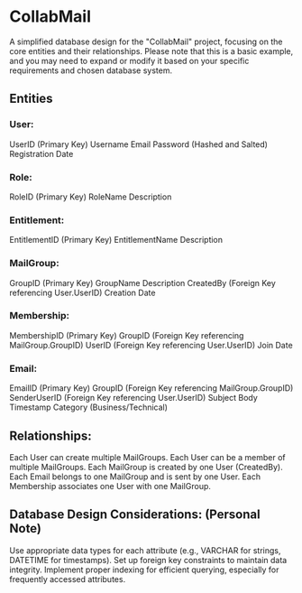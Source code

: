 # CollabMail
A simplified database design for the "CollabMail" project, focusing on the core entities and their relationships. Please note that this is a basic example, and you may need to expand or modify it based on your specific requirements and chosen database system.

## Entities
### User:

UserID (Primary Key)
Username
Email
Password (Hashed and Salted)
Registration Date

### Role:

RoleID (Primary Key)
RoleName
Description

### Entitlement:

EntitlementID (Primary Key)
EntitlementName
Description

### MailGroup:

GroupID (Primary Key)
GroupName
Description
CreatedBy (Foreign Key referencing User.UserID)
Creation Date

### Membership:

MembershipID (Primary Key)
GroupID (Foreign Key referencing MailGroup.GroupID)
UserID (Foreign Key referencing User.UserID)
Join Date

### Email:

EmailID (Primary Key)
GroupID (Foreign Key referencing MailGroup.GroupID)
SenderUserID (Foreign Key referencing User.UserID)
Subject
Body
Timestamp
Category (Business/Technical)

## Relationships:

Each User can create multiple MailGroups.
Each User can be a member of multiple MailGroups.
Each MailGroup is created by one User (CreatedBy).
Each Email belongs to one MailGroup and is sent by one User.
Each Membership associates one User with one MailGroup.

## Database Design Considerations: (Personal Note)

Use appropriate data types for each attribute (e.g., VARCHAR for strings, DATETIME for timestamps).
Set up foreign key constraints to maintain data integrity.
Implement proper indexing for efficient querying, especially for frequently accessed attributes.
